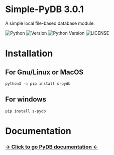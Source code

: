 # Simple-PyDB 3.0.1
A simple local file-based database module.

![Python](https://img.shields.io/badge/python-%2314354C.svg?style=for-the-badge&logo=python&logoColor=white)  ![Version](https://img.shields.io/static/v1?label=Version&message=3.0.1&style=for-the-badge&labelColor=222831&color=393E46) ![Python Version](https://img.shields.io/static/v1?label=Version&message=3.x&style=for-the-badge&labelColor=4B8BBE&color=FFE873&logo=python&logoColor=ffffff) ![LICENSE](https://img.shields.io/static/v1?label=LICENSE&message=GPLv3&style=for-the-badge)

# Installation
## For Gnu/Linux or MacOS
```bash
python3 -m pip install s-pydb
```
## For windows
```
pip install s-pydb
```

# Documentation
### [-> Click to go PyDB documentation <-](https://sanalzio.github.io/Simple-PyDB/)
